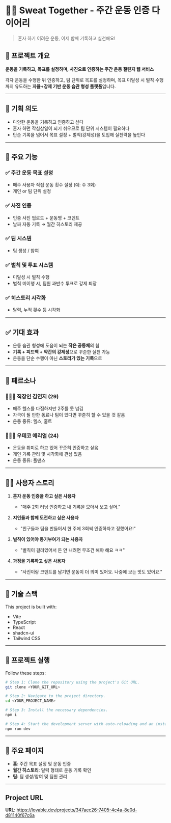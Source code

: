 
# 🏋️‍♀️ Sweat Together - 주간 운동 인증 다이어리

> 혼자 하기 어려운 운동, 이제 함께 기록하고 실천해요!

## 📌 프로젝트 개요

**운동을 기록하고, 목표를 설정하며, 사진으로 인증하는 주간 운동 챌린지 웹 서비스**

각자 운동을 수행한 뒤 인증하고, 팀 단위로 목표를 설정하며, 목표 미달성 시 벌칙 수행까지 유도하는 **자율+강제 기반 운동 습관 형성 플랫폼**입니다.

---

## 🎯 기획 의도

- 다양한 운동을 기록하고 인증하고 싶다
- 혼자 하면 작심삼일이 되기 쉬우므로 팀 단위 시스템이 필요하다
- 단순 기록을 넘어서 목표 설정 + 벌칙(강제성)을 도입해 실천력을 높인다

---

## 🧩 주요 기능

### ✅ 주간 운동 목표 설정
- 매주 사용자 직접 운동 횟수 설정 (예: 주 3회)
- 개인 or 팀 단위 설정

### ✅ 사진 인증
- 인증 사진 업로드 + 운동명 + 코멘트
- 날짜 자동 기록 → 월간 히스토리 제공

### ✅ 팀 시스템
- 팀 생성 / 참여

### ✅ 벌칙 및 투표 시스템
- 미달성 시 벌칙 수행
- 벌칙 미이행 시, 팀원 과반수 투표로 강제 퇴장

### ✅ 히스토리 시각화
- 달력, 누적 횟수 등 시각화

---

## ✅ 기대 효과

- 운동 습관 형성에 도움이 되는 **작은 공동체**의 힘
- **기록 + 피드백 + 약간의 강제성**으로 꾸준한 실천 가능
- 운동을 단순 수행이 아닌 **스토리가 있는 기록**으로

---

## 👤 페르소나

### 👩🏻‍💻 직장인 김연지 (29)
- 매주 헬스를 다짐하지만 2주를 못 넘김
- 자극이 될 만한 동료나 팀이 있다면 꾸준히 할 수 있을 것 같음
- 운동 종류: 헬스, 홈트

### 🧑🏻‍🎓 우테코 에리얼 (24)
- 운동을 취미로 하고 있어 꾸준히 인증하고 싶음
- 개인 기록 관리 및 시각화에 관심 있음
- 운동 종류: 폴댄스

---

## 🧑‍💻 사용자 스토리

1. **혼자 운동 인증을 하고 싶은 사용자**
   - "매주 2회 러닝 인증하고 내 기록을 모아서 보고 싶어."

2. **지인들과 함께 도전하고 싶은 사용자**
   - "친구들과 팀을 만들어서 한 주에 3회씩 인증하자고 정했어요!"

3. **벌칙이 있어야 동기부여가 되는 사용자**
   - "벌칙이 걸려있어서 돈 안 내려면 무조건 해야 해요 ㅋㅋ"

4. **과정을 기록하고 싶은 사용자**
   - "사진이랑 코멘트를 남기면 운동이 더 의미 있어요. 나중에 보는 맛도 있어요."

---

## 🔧 기술 스택

This project is built with:

- Vite
- TypeScript
- React
- shadcn-ui
- Tailwind CSS

---

## 🚀 프로젝트 실행

Follow these steps:

```sh
# Step 1: Clone the repository using the project's Git URL.
git clone <YOUR_GIT_URL>

# Step 2: Navigate to the project directory.
cd <YOUR_PROJECT_NAME>

# Step 3: Install the necessary dependencies.
npm i

# Step 4: Start the development server with auto-reloading and an instant preview.
npm run dev
```

---

## 📱 주요 페이지

- **홈**: 주간 목표 설정 및 운동 인증
- **월간 히스토리**: 달력 형태로 운동 기록 확인
- **팀**: 팀 생성/참여 및 팀원 관리

---

## Project URL

**URL**: https://lovable.dev/projects/347aec26-7405-4c4a-8e0d-d81140f67c6a

